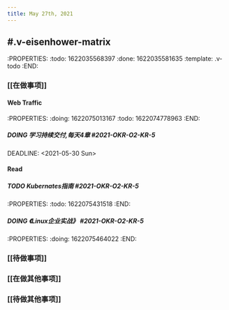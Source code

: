 ```yaml
---
title: May 27th, 2021
---
```


## #.v-eisenhower-matrix
:PROPERTIES:
:todo: 1622035568397
:done: 1622035581635
:template: .v-todo
:END:
### [[在做事项]]
#### Web Traffic
:PROPERTIES:
:doing: 1622075013167
:todo: 1622074778963
:END:
##### DOING 学习持续交付,每天4章 #2021-OKR-O2-KR-5 
DEADLINE: <2021-05-30 Sun>
#### Read
##### TODO Kubernates指南 #2021-OKR-O2-KR-5
:PROPERTIES:
:todo: 1622075431518
:END:
##### DOING 《Linux企业实战》 #2021-OKR-O2-KR-5 
:PROPERTIES:
:doing: 1622075464022
:END:
### [[待做事项]]
####
####
####
### [[在做其他事项]]
####
####
####
### [[待做其他事项]]
####
####
####
